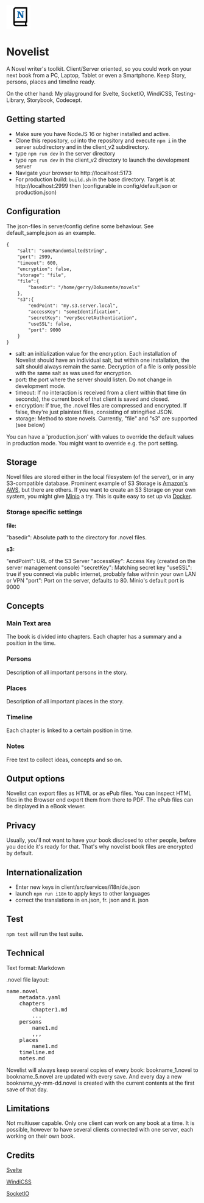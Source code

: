 ![](client/public/favicon.png) 

# Novelist 

A Novel writer's toolkit. Client/Server oriented, so you could work on your next book from a PC, Laptop, Tablet or even a Smartphone. Keep Story, persons, places and timeline ready.

On the other hand: My playground for Svelte, SocketIO, WindiCSS, Testing-Library, Storybook, Codecept. 

## Getting started

* Make sure you have NodeJS 16 or higher installed and active.
* Clone this repository, `cd` into the repository and execute `npm i`  in the server subdirectory and in the client_v2 subdirectory.
* type `npm run dev` in the server directory
* type `npm run dev` in the client_v2 directory to launch the development server
* Navigate your browser to http://localhost:5173
* For production build: `build.sh` in the base directory. Target is at http://localhost:2999 then (configurable in config/default.json or production.json)

## Configuration

The json-files in server/config define some behaviour. See default_sample.json as an example.
````
{
    "salt": "someRandomSaltedString",
    "port": 2999,
    "timeout": 600,
    "encryption": false,
    "storage": "file",
    "file":{
        "basedir": "/home/gerry/Dokumente/novels"
    },
    "s3":{
        "endPoint": "my.s3.server.local",
        "accessKey": "someIdentification",
        "secretKey": "verySecretAuthentication",
        "useSSL": false,
        "port": 9000
    }
}

````
* salt: an initialization value for the encryption. Each installation of Novelist should have an individual salt, but within one installation, the salt should always remain the same. Decryption of a file is only possible with the same salt as was used for encryption.
* port: the port where the server should listen. Do not change in development mode.
* timeout: If no interaction is received from a client within that time (in seconds), the current book of that client is saved and closed.
* encryption: If true, the .novel files are compressed and encrypted. If false, they're just plaintext files, consisting of stringified JSON.
* storage: Method to store novels. Currently, "file" and "s3" are supported (see below)

You can have a 'production.json' with values to override the default values in production mode. You might want to override e.g. the port setting.

## Storage

Novel files are stored either in the local filesystem (of the server), or in any S3-compatible database. Prominent example of S3 Storage is [Amazon's AWS](https://aws.amazon.com/s3/), but there are others. If you want to create an S3 Storage on your own system, you might give [Minio](https://min.io/) a try. This is quite easy to set up via [Docker](https://hub.docker.com/r/minio/minio).

### Storage specific settings

**file:**

"basedir": Absolute path to the directory for .novel files.

**s3:**

"endPoint": URL of the S3 Server
"accessKey": Access Key (created on the server management console)
"secretKey": Matching secret key
"useSSL": true if you connect via public internet, probably false withnin your own LAN or VPN
"port": Port on the server, defaults to 80. Minio's default port is 9000


## Concepts

### Main Text area

The book is divided into chapters. Each chapter has a summary and a position in the time.

### Persons

Description of all important persons in the story.

### Places

Description of all important places in the story. 

### Timeline

Each chapter is linked to a certain position in time.

### Notes

Free text to collect ideas, concepts and so on.

## Output options

Novelist can export files as HTML or as ePub files. You can inspect HTML files in the Browser end export them from there to PDF. The ePub files can be displayed in a eBook viewer. 

## Privacy

Usually, you'll not want to have your book disclosed to other people, before you decide it's ready for that. That's why novelist book files are encrypted by default.


## Internationalization

* Enter new keys in client/src/services/i18n/de.json
* launch `npm run i18n` to apply keys to other languages
* correct the translations in en.json, fr. json and it. json

## Test

`npm test` will run the test suite.

## Technical

Text format: Markdown

.novel file layout:

<pre>
name.novel
    metadata.yaml
    chapters
        chapter1.md
        ...
    persons
        name1.md
        ,,, 
    places
        name1.md
    timeline.md    
    notes.md
</pre>    

Novelist will always keep several copies of every book: bookname_1.novel to bookname_5.novel are updated with every save. And every day a new bookname_yy-mm-dd.novel is created with the current contents at the first save of that day.

## Limitations

Not multiuser capable. Only one client can work on any book at a time. It is possible, however to have several clients connected with one server, each working on their own book.

## Credits

[Svelte](https://svelte.dev)

[WindiCSS](https://windicss.org/)

[SocketIO](https://socket.io/)






